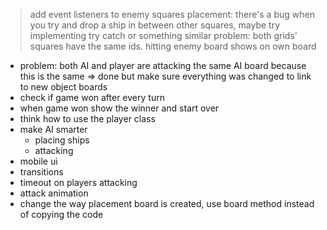 > add event listeners to enemy squares
> placement: there's a bug when you try and drop a ship in between other squares, maybe try implementing try catch or something similar
> problem: both grids' squares have the same ids. hitting enemy board shows on own board

- problem: both AI and player are attacking the same AI board because this is the same => done but make sure everything was changed to link to new object boards
- check if game won after every turn
- when game won show the winner and start over
- think how to use the player class
- make AI smarter
  - placing ships
  - attacking
- mobile ui
- transitions
- timeout on players attacking
- attack animation
- change the way placement board is created, use board method instead of copying the code